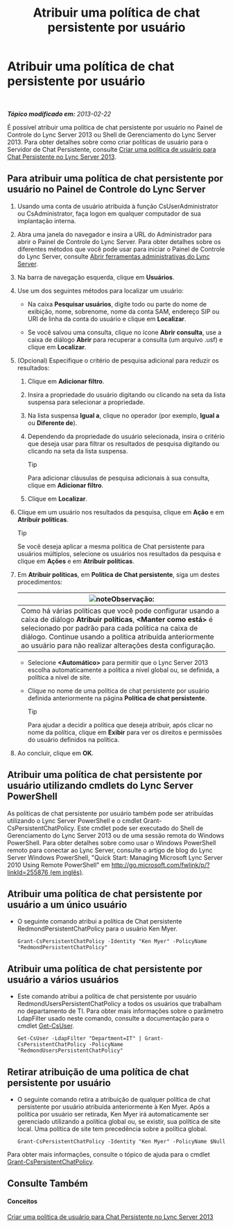 ﻿---
title: Atribuir uma política de chat persistente por usuário
TOCTitle: Atribuir uma política de chat persistente por usuário
ms:assetid: e22168f2-fde1-4f0a-b194-1fc881436822
ms:mtpsurl: https://technet.microsoft.com/pt-br/library/JJ721908(v=OCS.15)
ms:contentKeyID: 49886441
ms.date: 05/19/2016
mtps_version: v=OCS.15
ms.translationtype: HT
---

# Atribuir uma política de chat persistente por usuário

 

_**Tópico modificado em:** 2013-02-22_

É possível atribuir uma política de chat persistente por usuário no Painel de Controle do Lync Server 2013 ou Shell de Gerenciamento do Lync Server 2013. Para obter detalhes sobre como criar políticas de usuário para o Servidor de Chat Persistente, consulte [Criar uma política de usuário para Chat Persistente no Lync Server 2013](lync-server-2013-create-a-user-policy-for-persistent-chat.md).

## Para atribuir uma política de chat persistente por usuário no Painel de Controle do Lync Server

1.  Usando uma conta de usuário atribuída à função CsUserAdministrator ou CsAdministrator, faça logon em qualquer computador de sua implantação interna.

2.  Abra uma janela do navegador e insira a URL do Administrador para abrir o Painel de Controle do Lync Server. Para obter detalhes sobre os diferentes métodos que você pode usar para iniciar o Painel de Controle do Lync Server, consulte [Abrir ferramentas administrativas do Lync Server](lync-server-2013-open-lync-server-administrative-tools.md).

3.  Na barra de navegação esquerda, clique em **Usuários**.

4.  Use um dos seguintes métodos para localizar um usuário:
    
      - Na caixa **Pesquisar usuários**, digite todo ou parte do nome de exibição, nome, sobrenome, nome da conta SAM, endereço SIP ou URI de linha da conta do usuário e clique em **Localizar**.
    
      - Se você salvou uma consulta, clique no ícone **Abrir consulta**, use a caixa de diálogo **Abrir** para recuperar a consulta (um arquivo .usf) e clique em **Localizar**.

5.  (Opcional) Especifique o critério de pesquisa adicional para reduzir os resultados:
    
    1.  Clique em **Adicionar filtro**.
    
    2.  Insira a propriedade do usuário digitando ou clicando na seta da lista suspensa para selecionar a propriedade.
    
    3.  Na lista suspensa **Igual a**, clique no operador (por exemplo, **Igual a** ou **Diferente de**).
    
    4.  Dependendo da propriedade do usuário selecionada, insira o critério que deseja usar para filtrar os resultados de pesquisa digitando ou clicando na seta da lista suspensa.
        

        > [!TIP]
        > Para adicionar cláusulas de pesquisa adicionais à sua consulta, clique em <STRONG>Adicionar filtro</STRONG>.

    
    5.  Clique em **Localizar**.

6.  Clique em um usuário nos resultados da pesquisa, clique em **Ação** e em **Atribuir políticas**.
    

    > [!TIP]
    > Se você deseja aplicar a mesma política de Chat persistente para usuários múltiplos, selecione os usuários nos resultados da pesquisa e clique em <STRONG>Ações</STRONG> e em <STRONG>Atribuir políticas</STRONG>.



7.  Em **Atribuir políticas**, em **Política de Chat persistente**, siga um destes procedimentos:
    
    <table>
    <thead>
    <tr class="header">
    <th><img src="images/Gg425756.note(OCS.15).gif" title="note" alt="note" />Observação:</th>
    </tr>
    </thead>
    <tbody>
    <tr class="odd">
    <td>Como há várias políticas que você pode configurar usando a caixa de diálogo <strong>Atribuir políticas</strong>, <strong>&lt;Manter como está&gt;</strong> é selecionado por padrão para cada política na caixa de diálogo. Continue usando a política atribuída anteriormente ao usuário para não realizar alterações desta configuração.</td>
    </tr>
    </tbody>
    </table>
    
      - Selecione **\<Automático\>** para permitir que o Lync Server 2013 escolha automaticamente a política a nível global ou, se definida, a política a nível de site.
    
      - Clique no nome de uma política de chat persistente por usuário definida anteriormente na página **Política de chat persistente**.
        

        > [!TIP]
        > Para ajudar a decidir a política que deseja atribuir, após clicar no nome da política, clique em <STRONG>Exibir</STRONG> para ver os direitos e permissões do usuário definidos na política.



8.  Ao concluir, clique em **OK**.

## Atribuir uma política de chat persistente por usuário utilizando cmdlets do Lync Server PowerShell

As políticas de chat persistente por usuário também pode ser atribuídas utilizando o Lync Server PowerShell e o cmdlet Grant-CsPersistentChatPolicy. Este cmdlet pode ser executado do Shell de Gerenciamento do Lync Server 2013 ou de uma sessão remota do Windows PowerShell. Para obter detalhes sobre como usar o Windows PowerShell remoto para conectar ao Lync Server, consulte o artigo de blog do Lync Server Windows PowerShell, "Quick Start: Managing Microsoft Lync Server 2010 Using Remote PowerShell" em [http://go.microsoft.com/fwlink/p/?linkId=255876 (em inglês)](http://go.microsoft.com/fwlink/p/?linkid=255876).

## Atribuir uma política de chat persistente por usuário a um único usuário

  - O seguinte comando atribui a política de Chat persistente RedmondPersistentChatPolicy para o usuário Ken Myer.
    
        Grant-CsPersistentChatPolicy -Identity "Ken Myer" -PolicyName "RedmondPersistentChatPolicy"

## Atribuir uma política de chat persistente por usuário a vários usuários

  - Este comando atribui a política de chat persistente por usuário RedmondUsersPersistentChatPolicy a todos os usuários que trabalham no departamento de TI. Para obter mais informações sobre o parâmetro LdapFilter usado neste comando, consulte a documentação para o cmdlet [Get-CsUser](https://docs.microsoft.com/en-us/powershell/module/skype/Get-CsUser).
    
        Get-CsUser -LdapFilter "Department=IT" | Grant-CsPersistentChatPolicy -PolicyName "RedmondUsersPersistentChatPolicy"

## Retirar atribuição de uma política de chat persistente por usuário

  - O seguinte comando retira a atribuição de qualquer política de chat persistente por usuário atribuída anteriormente à Ken Myer. Após a política por usuário ser retirada, Ken Myer irá automaticamente ser gerenciado utilizando a política global ou, se existir, sua política de site local. Uma política de site tem precedência sobre a política global.
    
        Grant-CsPersistentChatPolicy -Identity "Ken Myer" -PolicyName $Null

Para obter mais informações, consulte o tópico de ajuda para o cmdlet [Grant-CsPersistentChatPolicy](grant-cspersistentchatpolicy.md).

## Consulte Também

#### Conceitos

[Criar uma política de usuário para Chat Persistente no Lync Server 2013](lync-server-2013-create-a-user-policy-for-persistent-chat.md)

